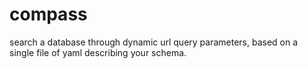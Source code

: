 # compass
search a database through dynamic url query parameters, based on a single file of yaml describing your schema.

